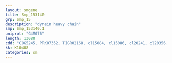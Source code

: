 ```yaml
---
layout: smgene
title: Smp_153140
grp: Smp_15
description: "dynein heavy chain"
smp: Smp_153140.1
uniprot: "G4M076"
length: 13080
cdd: "COG5245, PRK07352, TIGR02168, cl15084, cl15086, cl20241, cl20356, cl20357, cl21455, pfam03028, pfam07728, pfam08385, pfam08393, pfam12774, pfam12775, pfam12777, pfam12780, pfam12781"
kk: K10408
categories: sm
---
```

